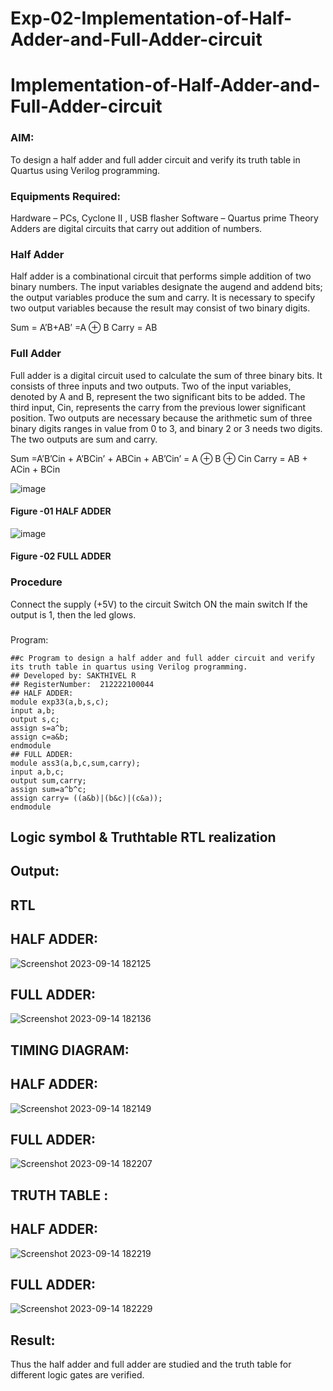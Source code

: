# Exp-02-Implementation-of-Half-Adder-and-Full-Adder-circuit

# Implementation-of-Half-Adder-and-Full-Adder-circuit
### AIM:
To design a half adder and full adder circuit and verify its truth table in Quartus using Verilog programming.

### Equipments Required:
Hardware – PCs, Cyclone II , USB flasher
Software – Quartus prime
Theory
Adders are digital circuits that carry out addition of numbers.

### Half Adder
Half adder is a combinational circuit that performs simple addition of two binary numbers. The input variables designate the augend and addend bits; the output variables produce the sum and carry. It is necessary to specify two output variables because the result may consist of two binary digits.

Sum = A’B+AB’ =A ⊕ B Carry = AB

### Full Adder
Full adder is a digital circuit used to calculate the sum of three binary bits. It consists of three inputs and two outputs. Two of the input variables, denoted by A and B, represent the two significant bits to be added. The third input, Cin, represents the carry from the previous lower significant position. Two outputs are necessary because the arithmetic sum of three binary digits ranges in value from 0 to 3, and binary 2 or 3 needs two digits. The two outputs are sum and carry.

Sum =A’B’Cin + A’BCin’ + ABCin + AB’Cin’ = A ⊕ B ⊕ Cin Carry = AB + ACin + BCin

 ![image](https://user-images.githubusercontent.com/36288975/163552156-a13e5a56-c638-4110-97d9-8896907c8d25.png)

#### Figure -01 HALF ADDER 


![image](https://user-images.githubusercontent.com/36288975/163552057-b3547877-6d07-45b4-b7e0-bcfebfad9e1d.png)

#### Figure -02 FULL ADDER 

### Procedure

Connect the supply (+5V) to the circuit
Switch ON the main switch
If the output is 1, then the led glows.
### 
Program:
```
##c Program to design a half adder and full adder circuit and verify its truth table in quartus using Verilog programming.
## Developed by: SAKTHIVEL R
## RegisterNumber:  212222100044
## HALF ADDER:
module exp33(a,b,s,c);
input a,b;
output s,c;
assign s=a^b;
assign c=a&b;
endmodule
## FULL ADDER:
module ass3(a,b,c,sum,carry);
input a,b,c;
output sum,carry;
assign sum=a^b^c;
assign carry= ((a&b)|(b&c)|(c&a));
endmodule
```
## Logic symbol & Truthtable RTL realization
## Output:
## RTL
## HALF ADDER:
![Screenshot 2023-09-14 182125](https://github.com/sakthivel005/Exp-02-Implementation-of-Half-Adder-and-Full-Adder-circuit/assets/120550359/102cd944-2825-442a-a120-f7207350ca7d)


## FULL ADDER:
![Screenshot 2023-09-14 182136](https://github.com/sakthivel005/Exp-02-Implementation-of-Half-Adder-and-Full-Adder-circuit/assets/120550359/357cf724-c06f-4c94-9d14-2bb08416d416)


## TIMING DIAGRAM:
## HALF ADDER:

![Screenshot 2023-09-14 182149](https://github.com/sakthivel005/Exp-02-Implementation-of-Half-Adder-and-Full-Adder-circuit/assets/120550359/3a8101e6-174f-4367-ac0c-98a5171b6f8a)

## FULL ADDER:
![Screenshot 2023-09-14 182207](https://github.com/sakthivel005/Exp-02-Implementation-of-Half-Adder-and-Full-Adder-circuit/assets/120550359/ca611199-43da-4b4d-9cac-1a1f1aed4112)


## TRUTH TABLE :
## HALF ADDER:
![Screenshot 2023-09-14 182219](https://github.com/sakthivel005/Exp-02-Implementation-of-Half-Adder-and-Full-Adder-circuit/assets/120550359/f99a7dff-1c74-4343-8385-22fb4a842baa)


## FULL ADDER:
![Screenshot 2023-09-14 182229](https://github.com/sakthivel005/Exp-02-Implementation-of-Half-Adder-and-Full-Adder-circuit/assets/120550359/207d506b-db9b-4e6a-9090-c7573b422cac)


## Result:
Thus the half adder and full adder are studied and the truth table for different logic gates are verified.
